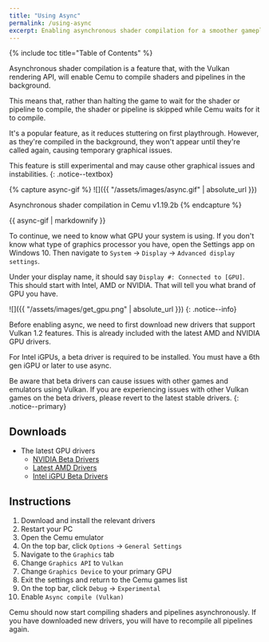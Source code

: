 ```yaml
---
title: "Using Async"
permalink: /using-async
excerpt: Enabling asynchronous shader compilation for a smoother gameplay experience.
---
```


{% include toc title="Table of Contents" %}

Asynchronous shader compilation is a feature that, with the Vulkan rendering API, will enable Cemu to compile shaders and pipelines in the background.

This means that, rather than halting the game to wait for the shader or pipeline to compile, the shader or pipeline is skipped while Cemu waits for it to compile.

It's a popular feature, as it reduces stuttering on first playthrough. However, as they're compiled in the background, they won't appear until they're called again, causing temporary graphical issues.

This feature is still experimental and may cause other graphical issues and instabilities.
{: .notice--textbox}

{% capture async-gif %}
![]({{ "/assets/images/async.gif" | absolute_url }})

Asynchronous shader compilation in Cemu v1.19.2b
{% endcapture %}

<div class="notice">{{ async-gif | markdownify }}</div>

To continue, we need to know what GPU your system is using. If you don't know what type of graphics processor you have, open the Settings app on Windows 10. Then navigate to `System` -> `Display` -> `Advanced display settings`.

Under your display name, it should say `Display #: Connected to [GPU]`. This should start with Intel, AMD or NVIDIA. That will tell you what brand of GPU you have.

![]({{ "/assets/images/get_gpu.png" | absolute_url }})
{: .notice--info}

Before enabling async, we need to first download new drivers that support Vulkan 1.2 features. This is already included with the latest AMD and NVIDIA GPU drivers.

For Intel iGPUs, a beta driver is required to be installed. You must have a 6th gen iGPU or later to use async.

Be aware that beta drivers can cause issues with other games and emulators using Vulkan. If you are experiencing issues with other Vulkan games on the beta drivers, please revert to the latest stable drivers.
{: .notice--primary}

## Downloads

- The latest GPU drivers
    - [NVIDIA Beta Drivers](https://www.nvidia.com/Download/index.aspx?lang=en-us)
    - [Latest AMD Drivers](https://www.amd.com/en/support)
    - [Intel iGPU Beta Drivers](https://downloadcenter.intel.com/download/29616/Intel-Graphics-Windows-10-DCH-Drivers?product=80939)

## Instructions

1. Download and install the relevant drivers
1. Restart your PC
1. Open the Cemu emulator
1. On the top bar, click `Options` -> `General Settings`
1. Navigate to the `Graphics` tab
1. Change `Graphics API` to `Vulkan`
1. Change `Graphics Device` to your primary GPU
1. Exit the settings and return to the Cemu games list
1. On the top bar, click `Debug` -> `Experimental`
1. Enable `Async compile (Vulkan)`

Cemu should now start compiling shaders and pipelines asynchronously. If you have downloaded new drivers, you will have to recompile all pipelines again.

